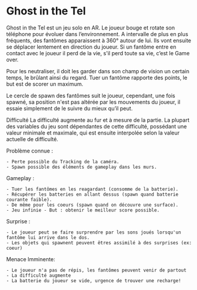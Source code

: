 # Ghost in the Tel

Ghost in the Tel est un jeu solo en AR. Le joueur bouge et rotate son téléphone pour évoluer dans l’environnement.
A intervalle de plus en plus fréquents, des fantômes apparaissent à 360° autour de lui.
Ils vont ensuite se déplacer lentement en direction du joueur.
Si un fantôme entre en contact avec le joueur il perd de la vie, s'il perd toute sa vie, c’est le Game over.

Pour les neutraliser, il doit les garder dans son champ de vision un certain temps, le brûlant ainsi du regard.
Tuer un fantôme rapporte des points, le but est de scorer un maximum.

Le cercle de spawn des fantômes suit le joueur, cependant, une fois spawné, sa position n'est pas altérée par les mouvements du joueur,
il essaie simplement de le suivre du mieux qu’il peut.


Difficulté
La difficulté augmente au fur et à mesure de la partie.
La plupart des variables du jeu sont dépendantes de cette difficulté, possédant une valeur minimale et maximale,
qui est ensuite interpolée selon la valeur actuelle de difficulté.


Problème connue :

	- Perte possible du Tracking de la caméra.
	- Spawn possible des éléments de gameplay dans les murs.


Gameplay :

	- Tuer les fantômes en les reagardant (consomme de la batterie).
	- Récupérer les batteries en allant dessus (spawn quand batterie courante faible).
	- De même pour les coeurs (spawn quand on découvre une surface).
	- Jeu infinie - But : obtenir le meilleur score possible.


Surprise : 

	- Le joueur peut se faire surprendre par les sons joués lorsqu'un fantôme lui arrive dans le dos.
	- Les objets qui spawnent peuvent êtres assimilé à des surprises (ex: coeur)


Menace Imminente:

	- Le joueur n'a pas de répis, les fantômes peuvent venir de partout
	- La difficulté augmente
	- La batterie du joueur se vide, urgence de trouver une recharge!